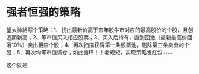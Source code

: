 # 强者恒强的策略

望大神給写个策略：1、找出最新价高于去年股牛市对应的最高股价的个股，且创近期新高；2、等市值买入相应股票；3、买入后持有，直到回撤（最新最高价回落10%）卖出相应个股；4、再次扫描获得第一条股票池，剔除第三条卖出的个股；5、再次均等市值调仓；如此循环！！老规矩，实现策略发红包~~~


这个就是